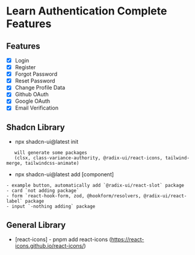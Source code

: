 # Learn Authentication Complete Features

## Features

-  [x] Login
-  [x] Register
-  [x] Forgot Password
-  [x] Reset Password
-  [x] Change Profile Data
-  [x] Github OAuth
-  [x] Google OAuth
-  [x] Email Verification

## Shadcn Library

-  npx shadcn-ui@latest init

```text
   will generate some packages
   (clsx, class-variance-authority, @radix-ui/react-icons, tailwind-merge, tailwindcss-animate)
```

-  npx shadcn-ui@latest add [component]

```text
- example button, automatically add `@radix-ui/react-slot` package
- card `not adding package`
- form `react-hook-form, zod, @hookform/resolvers, @radix-ui/react-label` package
- input `-nothing adding` package
```

## General Library

-  [react-icons] - pnpm add react-icons (https://react-icons.github.io/react-icons/)

